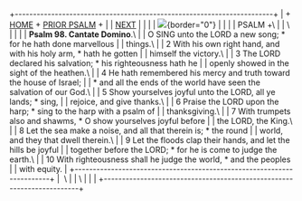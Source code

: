 +-----------------------------------------------------------------------+
| \+ [HOME](../index.html) + [PRIOR PSALM](Ps97.html) +                 |
| [NEXT](Ps99.html)                                                     |
|                                                                       |
| ![](http://stats.superstats.com/b/ss/DAVIDMCMANNES/1){border="0"}     |
|                                                                       |
| PSALM +\                                                              |
| \                                                                     |
|                                                                       |
| **Psalm 98. Cantate Domino**.\                                        |
| O SING unto the LORD a new song; \* for he hath done marvellous       |
| things.\                                                              |
| 2 With his own right hand, and with his holy arm, \* hath he gotten   |
| himself the victory.\                                                 |
| 3 The LORD declared his salvation; \* his righteousness hath he       |
| openly showed in the sight of the heathen.\                           |
| 4 He hath remembered his mercy and truth toward the house of Israel;  |
| \* and all the ends of the world have seen the salvation of our God.\ |
| 5 Show yourselves joyful unto the LORD, all ye lands; \* sing,        |
| rejoice, and give thanks.\                                            |
| 6 Praise the LORD upon the harp; \* sing to the harp with a psalm of  |
| thanksgiving.\                                                        |
| 7 With trumpets also and shawms, \* O show yourselves joyful before   |
| the LORD, the King.\                                                  |
| 8 Let the sea make a noise, and all that therein is; \* the round     |
| world, and they that dwell therein.\                                  |
| 9 Let the floods clap their hands, and let the hills be joyful        |
| together before the LORD; \* for he is come to judge the earth.\      |
| 10 With righteousness shall he judge the world, \* and the peoples    |
| with equity.                                                          |
+-----------------------------------------------------------------------+
|  \                                                                    |
| \                                                                     |
| [](http://www.episcopalnet.org/DBS/DOR.html)                          |
+-----------------------------------------------------------------------+
